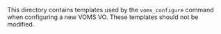 This directory contains templates used by the `voms_configure` command
when configuring a new VOMS VO. These templates should not be modified.

